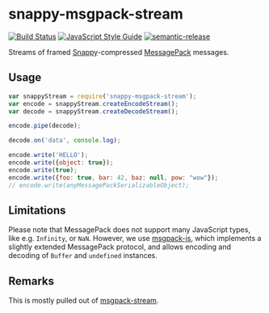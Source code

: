 # snappy-msgpack-stream

[![Build Status](https://travis-ci.org/KlausTrainer/snappy-msgpack-stream.svg?branch=main)](https://travis-ci.org/KlausTrainer/snappy-msgpack-stream)
[![JavaScript Style Guide](https://img.shields.io/badge/code%20style-standard-brightgreen.svg)](http://standardjs.com/)
[![semantic-release](https://img.shields.io/badge/%20%20%F0%9F%93%A6%F0%9F%9A%80-semantic--release-e10079.svg)](https://github.com/semantic-release/semantic-release)

Streams of framed [Snappy](https://google.github.io/snappy/)-compressed [MessagePack](http://msgpack.org/) messages.

## Usage

``` js
var snappyStream = require('snappy-msgpack-stream');
var encode = snappyStream.createEncodeStream();
var decode = snappyStream.createDecodeStream();

encode.pipe(decode);

decode.on('data', console.log);

encode.write('HELLO');
encode.write({object: true});
encode.write(true);
encode.write({foo: true, bar: 42, baz: null, pow: "wow"});
// encode.write(anyMessagePackSerializableObject);
```

## Limitations

Please note that MessagePack does not support many JavaScript types, like e.g. `Infinity`, or `NaN`. However, we use [msgpack-js](https://www.npmjs.com/package/msgpack-js), which implements a slightly extended MessagePack protocol, and allows encoding and decoding of `Buffer` and `undefined` instances.

## Remarks

This is mostly pulled out of [msgpack-stream](https://www.npmjs.com/package/msgpack-stream).

